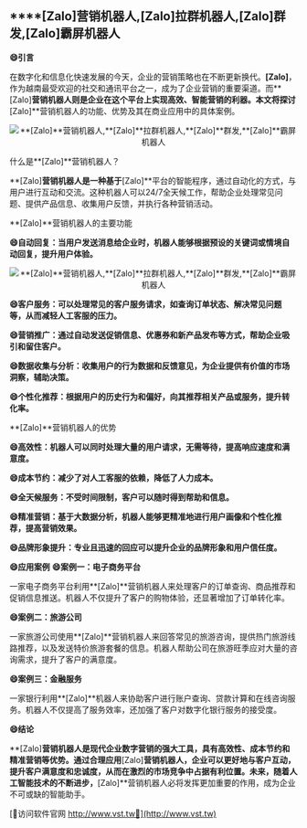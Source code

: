## ****[Zalo]**营销机器人,**[Zalo]**拉群机器人,**[Zalo]**群发,**[Zalo]**霸屏机器人**
**😄引言**

在数字化和信息化快速发展的今天，企业的营销策略也在不断更新换代。**[Zalo]**，作为越南最受欢迎的社交和通讯平台之一，成为了企业营销的重要渠道。而**[Zalo]**营销机器人则是企业在这个平台上实现高效、智能营销的利器。本文将探讨**[Zalo]**营销机器人的功能、优势及其在商业应用中的具体案例。

 <center><img src="https://vst.tw/MP4/tuiguang/png/0.png" alt="**[Zalo]**营销机器人,**[Zalo]**拉群机器人,**[Zalo]**群发,**[Zalo]**霸屏机器人"></center>

什么是**[Zalo]**营销机器人？

**[Zalo]**营销机器人是一种基于**[Zalo]**平台的智能程序，通过自动化的方式，与用户进行互动和交流。这种机器人可以24/7全天候工作，帮助企业处理常见问题、提供产品信息、收集用户反馈，并执行各种营销活动。

**[Zalo]**营销机器人的主要功能

**😄自动回复：当用户发送消息给企业时，机器人能够根据预设的关键词或情境自动回复，提升用户体验。**

 <center><img src="https://vst.tw/MP4/tuiguang/png/4.png" alt="**[Zalo]**营销机器人,**[Zalo]**拉群机器人,**[Zalo]**群发,**[Zalo]**霸屏机器人"></center>

**😄客户服务：可以处理常见的客户服务请求，如查询订单状态、解决常见问题等，从而减轻人工客服的压力。**

**😄营销推广：通过自动发送促销信息、优惠券和新产品发布等方式，帮助企业吸引和留住客户。**

**😄数据收集与分析：收集用户的行为数据和反馈意见，为企业提供有价值的市场洞察，辅助决策。**

**😄个性化推荐：根据用户的历史行为和偏好，向其推荐相关产品或服务，提升转化率。**

**[Zalo]**营销机器人的优势

**😄高效性：机器人可以同时处理大量的用户请求，无需等待，提高响应速度和满意度。**

**😄成本节约：减少了对人工客服的依赖，降低了人力成本。**

**😄全天候服务：不受时间限制，客户可以随时得到帮助和信息。**

**😄精准营销：基于大数据分析，机器人能够更精准地进行用户画像和个性化推荐，提高营销效果。**

**😄品牌形象提升：专业且迅速的回应可以提升企业的品牌形象和用户信任度。**

**😄应用案例**
**😄案例一：电子商务平台**

一家电子商务平台利用**[Zalo]**营销机器人来处理客户的订单查询、商品推荐和促销信息推送。机器人不仅提升了客户的购物体验，还显著增加了订单转化率。

**😄案例二：旅游公司**

一家旅游公司使用**[Zalo]**营销机器人来回答常见的旅游咨询，提供热门旅游线路推荐，以及发送特价旅游套餐的信息。机器人帮助公司在旅游旺季应对大量的咨询需求，提升了客户的满意度。

**😄案例三：金融服务**

一家银行利用**[Zalo]**机器人来协助客户进行账户查询、贷款计算和在线咨询服务。机器人不仅提高了服务效率，还加强了客户对数字化银行服务的接受度。

**😄结论**

**[Zalo]**营销机器人是现代企业数字营销的强大工具，具有高效性、成本节约和精准营销等优势。通过合理应用**[Zalo]**营销机器人，企业可以更好地与客户互动，提升客户满意度和忠诚度，从而在激烈的市场竞争中占据有利位置。未来，随着人工智能技术的不断进步，**[Zalo]**营销机器人必将发挥更加重要的作用，成为企业不可或缺的智能助手。


[👻访问软件官网 http://www.vst.tw👻](http://www.vst.tw)
